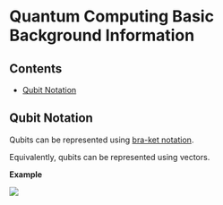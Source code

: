 # Quantum Computing Basic Background Information

## Contents

- [Qubit Notation](#Qubit-Notation)

## Qubit Notation

Qubits can be represented using
[bra-ket notation](https://en.wikipedia.org/wiki/Bra%E2%80%93ket_notation).

Equivalently, qubits can be represented using vectors.

**Example**

<img src="https://render.githubusercontent.com/render/math?math=\color{white}|A\rangle=(\langle A|)^T=\begin{pmatrix}A_1\\A_2\\.\\.\\.\\A_n\end{pmatrix}">